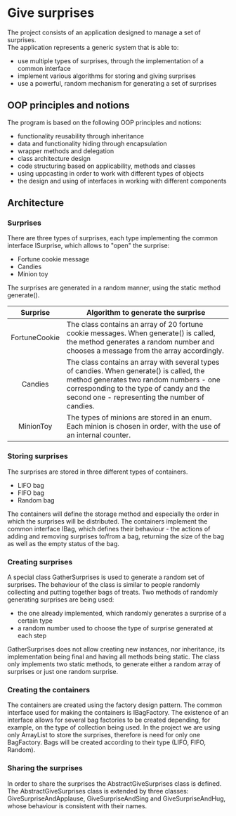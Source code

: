 # Give surprises
The project consists of an application designed to manage a set of surprises.  
The application represents a generic system that is able to:
- use multiple types of surprises, through the implementation of a common interface
- implement various algorithms for storing and giving surprises
- use a powerful, random mechanism for generating a set of surprises

## OOP principles and notions
The program is based on the following OOP principles and notions:
- functionality reusability through inheritance
- data and functionality hiding through encapsulation
- wrapper methods and delegation
- class architecture design
- code structuring based on applicability, methods and classes
- using uppcasting in order to work with different types of objects  
- the design and using of interfaces in working with different components

## Architecture
### Surprises
There are three types of surprises, each type implementing the common interface ISurprise, which allows to "open" the surprise:
- Fortune cookie message
- Candies
- Minion toy

The surprises are generated in a random manner, using the static method generate().

| Surprise | Algorithm to generate the surprise |
| :-:      |  --------------------------------- |
| FortuneCookie | The class contains an array of 20 fortune cookie messages. When generate() is called, the method generates a random number and chooses a message from the array accordingly.|
| Candies | The class contains an array with several types of candies. When generate() is called, the method generates two random numbers - one corresponding to the type of candy and the second one - representing the number of candies.|
| MinionToy | The types of minions are stored in an enum. Each minion is chosen in order, with the use of an internal counter.|


### Storing surprises
The surprises are stored in three different types of containers. 
- LIFO bag
- FIFO bag
- Random bag  

The containers will define the storage method and especially the order in which the surprises will be distributed. The containers implement the common interface IBag, which defines their behaviour - the actions of adding and removing surprises to/from a bag, returning the size of the bag as well as the empty status of the bag.

### Creating surprises
A special class GatherSurprises is used to generate a random set of surprises. The behaviour of the class is similar to people randomly collecting and putting together bags of treats.
Two methods of randomly generating surprises are being used:
- the one already implemented, which randomly generates a surprise of a certain type
- a random number used to choose the type of surprise generated at each step  

GatherSurprises does not allow creating new instances, nor inheritance, its implementation being final and having all methods being static.
The class only implements two static methods, to generate either a random array of surprises or just one random surprise.

### Creating the containers
The containers are created using the factory design pattern. The common interface used for making the containers is IBagFactory. 
The existence of an interface allows for several bag factories to be created depending, for example, on the type of collection being used. In the project we are using only ArrayList to store the surprises, therefore is need for only one BagFactory.
Bags will be created according to their type (LIFO, FIFO, Random).

### Sharing the surprises
In order to share the surprises the AbstractGiveSurprises class is defined.
The AbstractGiveSurprises class is extended by three classes: GiveSurpriseAndApplause, GiveSurpriseAndSing and GiveSurpriseAndHug, whose behaviour is consistent with their names.

